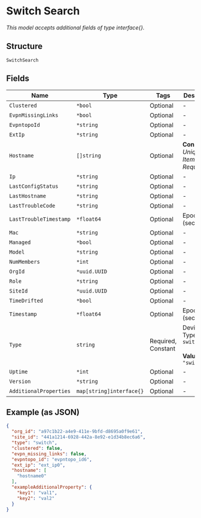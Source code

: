 
# Switch Search

*This model accepts additional fields of type interface{}.*

## Structure

`SwitchSearch`

## Fields

| Name | Type | Tags | Description |
|  --- | --- | --- | --- |
| `Clustered` | `*bool` | Optional | - |
| `EvpnMissingLinks` | `*bool` | Optional | - |
| `EvpntopoId` | `*string` | Optional | - |
| `ExtIp` | `*string` | Optional | - |
| `Hostname` | `[]string` | Optional | **Constraints**: *Unique Items Required* |
| `Ip` | `*string` | Optional | - |
| `LastConfigStatus` | `*string` | Optional | - |
| `LastHostname` | `*string` | Optional | - |
| `LastTroubleCode` | `*string` | Optional | - |
| `LastTroubleTimestamp` | `*float64` | Optional | Epoch (seconds) |
| `Mac` | `*string` | Optional | - |
| `Managed` | `*bool` | Optional | - |
| `Model` | `*string` | Optional | - |
| `NumMembers` | `*int` | Optional | - |
| `OrgId` | `*uuid.UUID` | Optional | - |
| `Role` | `*string` | Optional | - |
| `SiteId` | `*uuid.UUID` | Optional | - |
| `TimeDrifted` | `*bool` | Optional | - |
| `Timestamp` | `*float64` | Optional | Epoch (seconds) |
| `Type` | `string` | Required, Constant | Device Type. enum: `switch`<br><br>**Value**: `"switch"` |
| `Uptime` | `*int` | Optional | - |
| `Version` | `*string` | Optional | - |
| `AdditionalProperties` | `map[string]interface{}` | Optional | - |

## Example (as JSON)

```json
{
  "org_id": "a97c1b22-a4e9-411e-9bfd-d8695a0f9e61",
  "site_id": "441a1214-6928-442a-8e92-e1d34b8ec6a6",
  "type": "switch",
  "clustered": false,
  "evpn_missing_links": false,
  "evpntopo_id": "evpntopo_id6",
  "ext_ip": "ext_ip0",
  "hostname": [
    "hostname0"
  ],
  "exampleAdditionalProperty": {
    "key1": "val1",
    "key2": "val2"
  }
}
```

